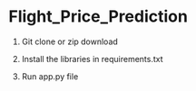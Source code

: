 # Flight_Price_Prediction

1) Git clone or zip download

2) Install the libraries in requirements.txt

3) Run app.py file
